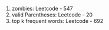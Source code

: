 1. zombies: Leetcode - 547
2. valid Parentheses: Leetcode - 20
3. top k frequent words: Leetcode - 692
